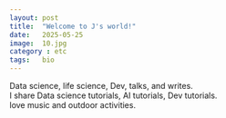 ```yaml
---
layout: post
title:  "Welcome to J's world!"
date:   2025-05-25
image:  10.jpg
category : etc
tags:   bio
---
```


Data science, life science, Dev, talks, and writes. <br>
I share Data science tutorials, AI tutorials, Dev tutorials.  <br>
love music and outdoor activities.
